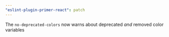 ```yaml
---
"eslint-plugin-primer-react": patch
---
```


The `no-deprecated-colors` now warns about deprecated _and_ removed color variables

